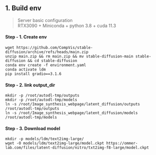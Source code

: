 ## 1. Build env
> Server basic configuration \
> RTX3090 + Miniconda + python 3.8 + cuda 11.3

#### Step - 1. Create env
```shell
wget https://github.com/CompVis/stable-diffusion/archive/refs/heads/main.zip
unzip main.zip && rm main.zip && mv stable-diffusion-main stable-diffusion && cd stable-diffusion
conda env create -f environment.yaml
conda activate ldm
pip install gradio==3.1.6
```

#### Step - 2. link output_dir
```shell
mkdir -p /root/autodl-tmp/outputs
mkdir -p /root/autodl-tmp/models
ln -s /root/Image_synthesis_webpage/latent_diffusion/outputs /root/autodl-tmp/outputs
ln -s /root/Image_synthesis_webpage/latent_diffusion/models /root/autodl-tmp/models
```
#### Step - 3. Download model
```shell
mkdir -p models/ldm/text2img-large/
wget -O models/ldm/text2img-large/model.ckpt https://ommer-lab.com/files/latent-diffusion/nitro/txt2img-f8-large/model.ckpt
```
